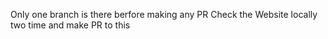 Only one branch is there berfore making any PR Check the Website locally two time and make PR to this 
